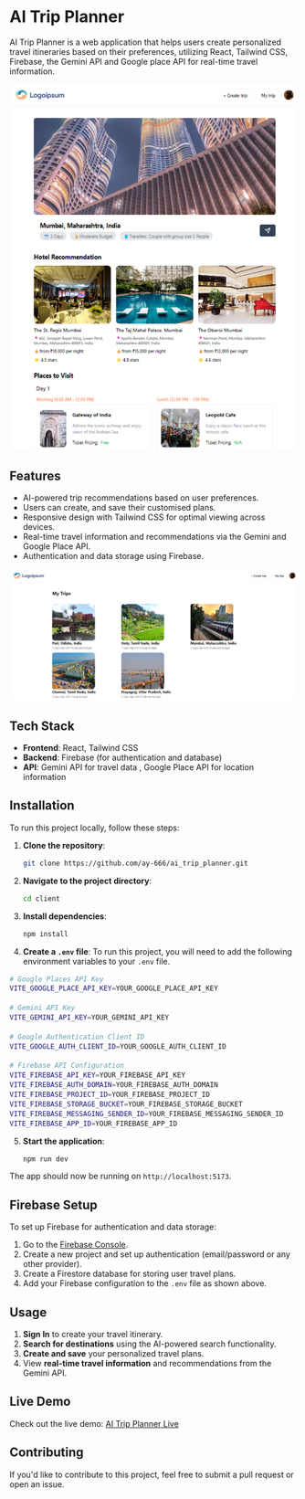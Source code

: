 # AI Trip Planner

AI Trip Planner is a web application that helps users create personalized travel itineraries based on their preferences, utilizing React, Tailwind CSS, Firebase, the Gemini API and Google place API for real-time travel information.

![Trip Planner Preview](./resources/view_trip.png)

## Features

- AI-powered trip recommendations based on user preferences.
- Users can create, and save their customised plans.
- Responsive design with Tailwind CSS for optimal viewing across devices.
- Real-time travel information and recommendations via the Gemini  and Google Place API.
- Authentication and data storage using Firebase.

![My Trip Preview](./resources/my_trips.png)

## Tech Stack

- **Frontend**: React, Tailwind CSS
- **Backend**: Firebase (for authentication and database)
- **API**: Gemini API for travel data , Google Place API for location information

## Installation

To run this project locally, follow these steps:

1. **Clone the repository**:
    ```bash
    git clone https://github.com/ay-666/ai_trip_planner.git
    ```
   
2. **Navigate to the project directory**:
    ```bash
    cd client
    ```

3. **Install dependencies**:
    ```bash
    npm install
    ```

4. **Create a `.env` file**:
    To run this project, you will need to add the following environment variables to your `.env` file.

```bash
# Google Places API Key
VITE_GOOGLE_PLACE_API_KEY=YOUR_GOOGLE_PLACE_API_KEY

# Gemini API Key
VITE_GEMINI_API_KEY=YOUR_GEMINI_API_KEY

# Google Authentication Client ID
VITE_GOOGLE_AUTH_CLIENT_ID=YOUR_GOOGLE_AUTH_CLIENT_ID

# Firebase API Configuration
VITE_FIREBASE_API_KEY=YOUR_FIREBASE_API_KEY
VITE_FIREBASE_AUTH_DOMAIN=YOUR_FIREBASE_AUTH_DOMAIN
VITE_FIREBASE_PROJECT_ID=YOUR_FIREBASE_PROJECT_ID
VITE_FIREBASE_STORAGE_BUCKET=YOUR_FIREBASE_STORAGE_BUCKET
VITE_FIREBASE_MESSAGING_SENDER_ID=YOUR_FIREBASE_MESSAGING_SENDER_ID
VITE_FIREBASE_APP_ID=YOUR_FIREBASE_APP_ID

```

5. **Start the application**:
    ```bash
    npm run dev
    ```

The app should now be running on `http://localhost:5173`.

## Firebase Setup

To set up Firebase for authentication and data storage:

1. Go to the [Firebase Console](https://console.firebase.google.com/).
2. Create a new project and set up authentication (email/password or any other provider).
3. Create a Firestore database for storing user travel plans.
4. Add your Firebase configuration to the `.env` file as shown above.

## Usage

1. **Sign In** to create your travel itinerary.
2. **Search for destinations** using the AI-powered search functionality.
3. **Create and save** your personalized travel plans.
4. View **real-time travel information** and recommendations from the Gemini API.

## Live Demo

Check out the live demo: [AI Trip Planner Live](https://ai-trip-planner-demo.com/)

## Contributing

If you'd like to contribute to this project, feel free to submit a pull request or open an issue.


